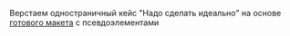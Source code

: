 Верстаем одностраничный кейс "Надо сделать идеально" на основе <a href="https://www.figma.com/file/8oKbCdYbLgfDehpQNJEoMS/%233-Надо-сделать-идеально?node-id=0-1" target="_blank">готового макета</a> с псевдоэлементами